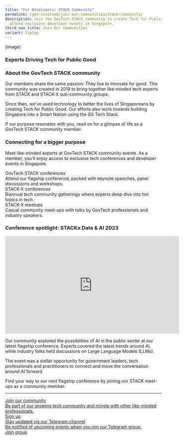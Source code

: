 ```yaml
---
title: "For Developers: STACK Community"
permalink: /get-involved/join-our-communities/stack-community/
description: Join the GovTech STACK community to create Tech for Public Good and
  attend exclusive developer events in Singapore.
third_nav_title: Join Our Communities
variant: tiptap
---
```

<p>(image)</p>
<h3>Experts Driving Tech for Public Good</h3>
<h3>About the GovTech STACK community</h3>
<p>Our members share the same passion: They live to innovate for good. This
community was created in 2019 to bring together like-minded tech experts
from STACK and STACK-X sub-community groups.&nbsp;</p>
<p>Since then, we’ve used technology to better the lives of Singaporeans
by creating Tech for Public Good. Our efforts also work towards building
Singapore into a Smart Nation using the SG Tech Stack.</p>
<p>If our purpose resonates with you, read on for a glimpse of life as a
GovTech STACK community member.</p>
<h3>Connecting for a bigger purpose</h3>
<p>Meet like-minded experts at GovTech STACK community events. As a member,
you’ll enjoy access to exclusive tech conferences and developer events
in Singapore.</p>
<div class="isomer-card-grid">
<div class="isomer-card">
<div class="isomer-card-body">
<div class="isomer-card-title">GovTech STACK conferences</div>
<div class="isomer-card-description">Attend our flagship conference, packed with keynote speeches, panel discussions
and workshops.</div>
</div>
</div>
<div class="isomer-card">
<div class="isomer-card-body">
<div class="isomer-card-title">STACK-X conferences</div>
<div class="isomer-card-description">Biannual tech community gatherings where experts deep dive into hot topics
in tech.</div>
</div>
</div>
<div class="isomer-card">
<div class="isomer-card-body">
<div class="isomer-card-title">STACK-X meetups</div>
<div class="isomer-card-description">Casual community meet-ups with talks by GovTech professionals and industry
speakers.</div>
</div>
</div>
</div>
<h3>Conference spotlight: STACKx Data &amp; AI 2023</h3>
<div class="iframe-wrapper">
<iframe height="315" width="560" allowfullscreen="true" frameborder="0" src="https://www.youtube.com/embed/5DGAIiUwMuU?si=vx4sW43nS01ysCQ6"></iframe>
</div>
<p>Our community explored the possibilities of AI in the public sector at
our latest flagship conference. Experts covered the latest trends around
AI, while industry folks held discussions on Large Language Models (LLMs).</p>
<p>The event was a stellar opportunity for government leaders, tech professionals
and practitioners to connect and move the conversation around AI forward.</p>
<p>Find your way to our next flagship conference by joining our STACK meet-ups
as a community member.</p>
<hr>
<div class="isomer-card-grid"><a rel="noopener noreferrer nofollow" href="https://www.meetup.com/stack-by-govtech-singapore/" class="isomer-card"><div class="isomer-card-body"><div class="isomer-card-title">Join our community</div><div class="isomer-card-description">Be part of our growing tech community and mingle with other like-minded professionals.</div><div class="isomer-card-link">Sign up</div></div></a>
<a rel="noopener noreferrer nofollow" href="https://go.gov.sg/stacktelegram" class="isomer-card">
<div class="isomer-card-body">
<div class="isomer-card-title">Stay updated via our Telegram channel</div>
<div class="isomer-card-description">Be notified of upcoming events when you join our Telegram group.</div>
<div class="isomer-card-link">Join group</div>
</div>
</a>
</div>
<p></p>